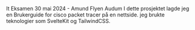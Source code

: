 It Eksamen 30 mai 2024 - Amund Flyen Audum
I dette prosjektet lagde jeg en Brukerguide for cisco packet tracer på en nettside. jeg brukte teknologier som SvelteKit og TailwindCSS.
